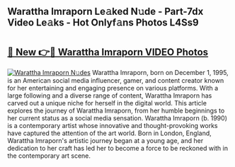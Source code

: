## Warattha Imraporn Le𝚊ked N𝚞de - Part-7dx Video Le𝚊ks - Hot Onlyf𝚊ns Photos L4Ss9

# <h2><a href="http://ac44039.deff.icu/?id=Warattha+Imraporn">🔗 New 👉🔴 Warattha Imraporn VIDEO Photos</a></h2>

[![Warattha Imraporn N𝚞des](https://i.imgur.com/rIISA9y.gif)](http://ac44039.deff.icu/?id=Warattha+Imraporn)
Warattha Imraporn, born on December 1, 1995, is an American social media influencer, gamer, and content creator known for her entertaining and engaging presence on various platforms. With a large following and a diverse range of content, Warattha Imraporn has carved out a unique niche for herself in the digital world. This article explores the journey of Warattha Imraporn, from her humble beginnings to her current status as a social media sensation. Warattha Imraporn (b. 1990) is a contemporary artist whose innovative and thought-provoking works have captured the attention of the art world. Born in London, England, Warattha Imraporn's artistic journey began at a young age, and her dedication to her craft has led her to become a force to be reckoned with in the contemporary art scene.
